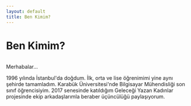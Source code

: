 ```yaml
---
layout: default
title: Ben Kimim?
---
```



<div class="post">
	<h1 class="pageTitle">Ben Kimim?</h1>
	<img src="{{ '/assets/img/computer.jpg'}}" alt="">
	<p class="intro">Merhabalar...</p>
	<p>1996 yılında İstanbul'da doğdum. İlk, orta ve lise öğrenimimi yine aynı şehirde tamamladım. Karabük Üniversitesi'nde Bilgisayar Mühendisliği son sınıf öğrencisiyim. 2017 senesinde katıldığım Geleceği Yazan Kadınlar projesinde ekip arkadaşlarımla beraber üçüncülüğü paylaşıyorum. </p>
</div>
